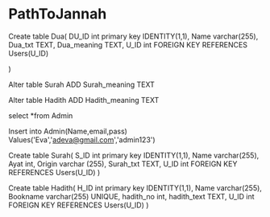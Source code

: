 # PathToJannah
Create table Dua(
DU_ID int primary key IDENTITY(1,1),
Name varchar(255),
Dua_txt TEXT,
Dua_meaning TEXT,
U_ID int FOREIGN KEY REFERENCES Users(U_ID)


)

Alter table Surah
ADD Surah_meaning TEXT

Alter table Hadith
ADD Hadith_meaning TEXT


select *from Admin

Insert into Admin(Name,email,pass) Values('Eva','adeva@gmail.com','admin123')






Create table Surah(
S_ID int primary key IDENTITY(1,1),
Name varchar(255),
Ayat int,
Origin varchar (255),
Surah_txt TEXT,
U_ID int FOREIGN KEY REFERENCES Users(U_ID)
)

Create table Hadith(
H_ID int primary key IDENTITY(1,1),
Name varchar(255),
Bookname varchar(255) UNIQUE,
hadith_no int,
hadith_text TEXT,
U_ID int FOREIGN KEY REFERENCES Users(U_ID)
)
